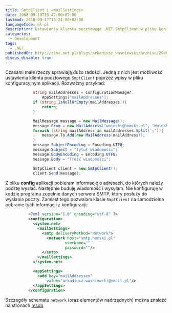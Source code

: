 ```yaml
---
title: SmtpClient i <mailSettings>
date: 2008-09-18T15:47:00+02:00
lastmod: 2018-09-17T13:21:00+02:00
languageCode: pl-pl
description: Ustawienia klienta pocztowego .NET SmtpClient w pliku konfiguracyjnym aplikacji
categories:
  - Development
tags:
  - .NET
publishedOn: http://zine.net.pl/blogs/arkadiusz_wasniewski/archive/2008/09/18/smtpclient-i-mailsettings.aspx
disqus_disable: true
---
```


Czasami małe rzeczy sprawiają dużo radości. Jedną z nich jest możliwość ustawienia klienta pocztowego `SmptClient` poprzez wpisy w pliku konfiguracyjnym aplikacji. Rozważmy przykład:

```csharp
            string mailAddresses = ConfigurationManager.
                AppSettings["mailAddresses"];
            if (string.IsNullOrEmpty(mailAddresses)){
                return;
            }

            MailMessage message = new MailMessage();
            message.From = new MailAddress("wnioski@homski.pl", "Wnioski");
            foreach (string mailAddress in mailAddresses.Split(';')){
                message.To.Add(new MailAddress(mailAddress));
            }
            message.SubjectEncoding = Encoding.UTF8;
            message.Subject = "Tytuł wiadomości";
            message.BodyEncoding = Encoding.UTF8;
            message.Body = "Treść wiadomości";

            SmtpClient client = new SmtpClient();
            client.Send(message);
```

Z pliku **config** aplikacji pobieram informację o adresach, do których należy pocztę wysłać. Następnie buduję wiadomość i wysyłam. Nie konfiguruję w kodzie programu zupełnie danych serwera SMTP, który posłuży do wysłania poczty. Zamiast tego pozwalam klasie `SmptClient` na samodzielne pobranie tych informacji z konfiguracji:

```xml
          <?xml version="1.0" encoding="utf-8" ?>
          <configuration>
            <system.net>
              <mailSettings>
                <smtp deliveryMethod="Network">
                  <network host="smtp.homski.pl"
                          userName=""
                          password=""/>
                </smtp>
              </mailSettings>
            </system.net>

            <appSettings>
              <add key="mailAddresses"
                  value="arkadiusz.wasniewski@email.pl"/>
            </appSettings>
          </configuration>
```

Szczegóły schematu `network` (oraz elementów nadrzędnych) można znaleźć na stronach [msdn](https://docs.microsoft.com/en-us/dotnet/framework/configure-apps/file-schema/network/network-element-network-settings).